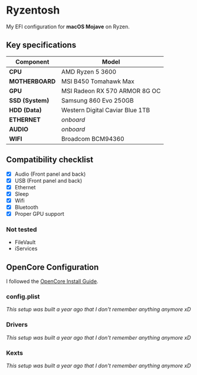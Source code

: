 # Ryzentosh

My EFI configuration for **macOS Mojave** on Ryzen.

## Key specifications

| Component | Model |
| --------- | ----- |
| **CPU** | AMD Ryzen 5 3600 |
| **MOTHERBOARD** | MSI B450 Tomahawk Max |
| **GPU** | MSI Radeon RX 570 ARMOR 8G OC |
| **SSD (System)** | Samsung 860 Evo 250GB |
| **HDD (Data)** | Western Digital Caviar Blue 1TB |
| **ETHERNET** | _onboard_ |
| **AUDIO** | _onboard_ |
| **WIFI** | Broadcom BCM94360 |

## Compatibility checklist
- [x] Audio (Front panel and back)
- [x] USB (Front panel and back)
- [x] Ethernet
- [x] Sleep
- [x] Wifi
- [x] Bluetooth 
- [x] Proper GPU support

### Not tested
* FileVault
* iServices

## OpenCore Configuration

I followed the [OpenCore Install Guide](https://dortania.github.io/OpenCore-Install-Guide/prerequisites.html).

### config.plist

_This setup was built a year ago that I don't remember anything anymore xD_

### Drivers

_This setup was built a year ago that I don't remember anything anymore xD_

### Kexts

_This setup was built a year ago that I don't remember anything anymore xD_
